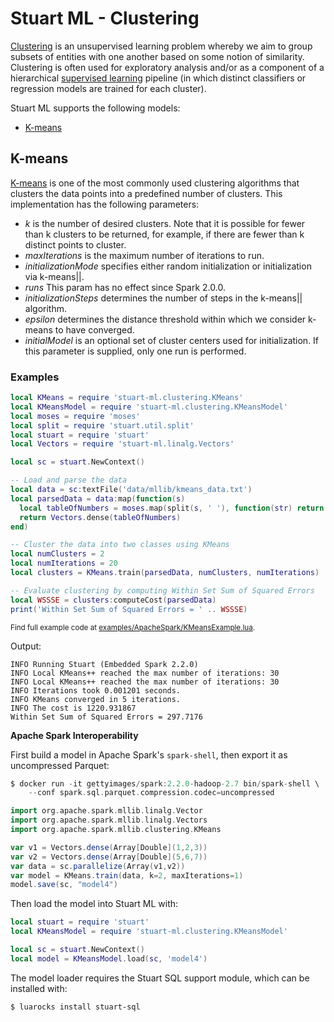 # Stuart ML - Clustering

[Clustering](https://en.wikipedia.org/wiki/Cluster_analysis) is an unsupervised learning problem whereby we aim to group subsets of entities with one another based on some notion of similarity. Clustering is often used for exploratory analysis and/or as a component of a hierarchical [supervised learning](https://en.wikipedia.org/wiki/Supervised_learning) pipeline (in which distinct classifiers or regression models are trained for each cluster).

Stuart ML supports the following models:

* [K-means](#k-means)

## K-means

[K-means](https://en.wikipedia.org/wiki/K-means_clustering) is one of the most commonly used clustering algorithms that clusters the data points into a predefined number of clusters. This implementation has the following parameters:

* _k_ is the number of desired clusters. Note that it is possible for fewer than k clusters to be returned, for example, if there are fewer than k distinct points to cluster.
* _maxIterations_ is the maximum number of iterations to run.
* _initializationMode_ specifies either random initialization or initialization via k-means||.
* _runs_ This param has no effect since Spark 2.0.0.
* _initializationSteps_ determines the number of steps in the k-means|| algorithm.
* _epsilon_ determines the distance threshold within which we consider k-means to have converged.
* _initialModel_ is an optional set of cluster centers used for initialization. If this parameter is supplied, only one run is performed.

### Examples

```lua
local KMeans = require 'stuart-ml.clustering.KMeans'
local KMeansModel = require 'stuart-ml.clustering.KMeansModel'
local moses = require 'moses'
local split = require 'stuart.util.split'
local stuart = require 'stuart'
local Vectors = require 'stuart-ml.linalg.Vectors'

local sc = stuart.NewContext()

-- Load and parse the data
local data = sc:textFile('data/mllib/kmeans_data.txt')
local parsedData = data:map(function(s)
  local tableOfNumbers = moses.map(split(s, ' '), function(str) return tonumber(str) end)
  return Vectors.dense(tableOfNumbers)
end)

-- Cluster the data into two classes using KMeans
local numClusters = 2
local numIterations = 20
local clusters = KMeans.train(parsedData, numClusters, numIterations)

-- Evaluate clustering by computing Within Set Sum of Squared Errors
local WSSSE = clusters:computeCost(parsedData)
print('Within Set Sum of Squared Errors = ' .. WSSSE)
```

<small>Find full example code at [examples/ApacheSpark/KMeansExample.lua](../examples/ApacheSpark/KMeansExample.lua).</small>

Output:

```
INFO Running Stuart (Embedded Spark 2.2.0)
INFO Local KMeans++ reached the max number of iterations: 30
INFO Local KMeans++ reached the max number of iterations: 30
INFO Iterations took 0.001201 seconds.
INFO KMeans converged in 5 iterations.
INFO The cost is 1220.931867
Within Set Sum of Squared Errors = 297.7176
```

**Apache Spark Interoperability**

First build a model in Apache Spark's `spark-shell`, then export it as uncompressed Parquet:

```scala
$ docker run -it gettyimages/spark:2.2.0-hadoop-2.7 bin/spark-shell \
	--conf spark.sql.parquet.compression.codec=uncompressed

import org.apache.spark.mllib.linalg.Vector
import org.apache.spark.mllib.linalg.Vectors
import org.apache.spark.mllib.clustering.KMeans

var v1 = Vectors.dense(Array[Double](1,2,3))
var v2 = Vectors.dense(Array[Double](5,6,7))
var data = sc.parallelize(Array(v1,v2))
var model = KMeans.train(data, k=2, maxIterations=1)
model.save(sc, "model4")
```

Then load the model into Stuart ML with:

```lua
local stuart = require 'stuart'
local KMeansModel = require 'stuart-ml.clustering.KMeansModel'

local sc = stuart.NewContext()
local model = KMeansModel.load(sc, 'model4')
```

The model loader requires the Stuart SQL support module, which can be installed with:

```sh
$ luarocks install stuart-sql
```
